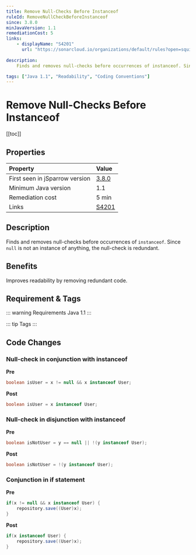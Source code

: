 ```yaml
---
title: Remove Null-Checks Before Instanceof
ruleId: RemoveNullCheckBeforeInstanceof
since: 3.8.0
minJavaVersion: 1.1
remediationCost: 5
links:
    - displayName: "S4201"
      url: "https://sonarcloud.io/organizations/default/rules?open=squid%3AS4201&rule_key=squid%3AS4201"
    
description:
    Finds and removes null-checks before occurrences of instanceof. Since null is not an instance of anything, the null-check is redundant.

tags: ["Java 1.1", "Readability", "Coding Conventions"]
---
```


# Remove Null-Checks Before Instanceof

[[toc]]

## Properties

| Property                        | Value |
|:------------------------------- |:----- |
| First seen in jSparrow version  | [3.8.0](/eclipse/release-notes.html#_3-8-0) |
| Minimum Java version            | 1.1   |
| Remediation cost                | 5 min |
| Links                           | [S4201](https://sonarcloud.io/organizations/default/rules?open=squid%3AS4201&rule_key=squid%3AS4201) |

## Description

Finds and removes null-checks before occurrences of `instanceof`. Since `null` is not an instance of anything, the null-check is redundant.

## Benefits

Improves readability by removing redundant code.

## Requirement & Tags

::: warning Requirements
Java 1.1
:::

::: tip Tags
<TagLinks />
:::

## Code Changes

### Null-check in conjunction with instanceof
__Pre__
```java
boolean isUser = x != null && x instanceof User;
```

__Post__
```java
boolean isUser = x instanceof User;
```

### Null-check in disjunction with instanceof
__Pre__
```java
boolean isNotUser = y == null || !(y instanceof User);
```

__Post__
```java
boolean isNotUser = !(y instanceof User);
```

### Conjunction in if statement 

__Pre__
```java
if(x != null && x instanceof User) {
    repository.save((User)x);
}
```

__Post__
```java
if(x instanceof User) {
    repository.save((User)x);
}
```



<VersionNotice />

